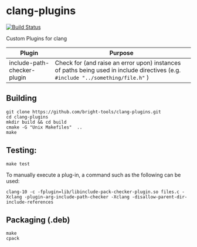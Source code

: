 # clang-plugins

[![Build Status](https://travis-ci.com/bright-tools/clang-plugins.svg?branch=main)](https://travis-ci.com/bright-tools/clang-plugins)

Custom Plugins for clang

| Plugin | Purpose |
|--------|---------|
| include-path-checker-plugin | Check for (and raise an error upon) instances of paths being used in include directives (e.g. `#include "../something/file.h"` ) |

## Building

```
git clone https://github.com/bright-tools/clang-plugins.git
cd clang-plugins
mkdir build && cd build
cmake -G "Unix Makefiles"  ..
make
```

## Testing:

```
make test
```

To manually execute a plug-in, a command such as the following can be used:
```
clang-10 -c -fplugin=lib/libinclude-pack-checker-plugin.so files.c -Xclang -plugin-arg-include-path-checker -Xclang -disallow-parent-dir-include-references
```

## Packaging (.deb)

```
make
cpack
```